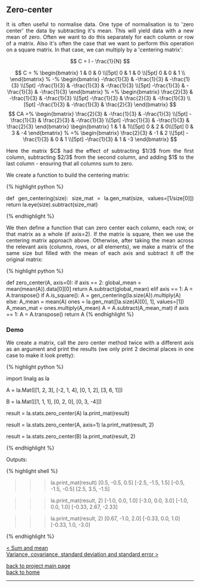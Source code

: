 ## Zero-center

<div style="text-align: justify">
<p>It is often useful to normalise data. One type of normalisation is to 'zero
center' the data by subtracting it's mean. This will yield data with a new mean
of zero. Often we want to do this separately for each column or row of a
matrix. Also it's often the case that we want to perform this operation on a
square matrix. In that case, we can multiply by a 'centering matrix':</p> 

$$ C = I - \frac{1}{N} $$

$$
C = %
  \begin{bmatrix}
    1 & 0 & 0 \\[5pt]
    0 & 1 & 0 \\[5pt]
    0 & 0 & 1 \\
  \end{bmatrix}
    %
    -%
  \begin{bmatrix}
    -\frac{1}{3} & -\frac{1}{3} & -\frac{1}{3} \\[5pt]
    -\frac{1}{3} & -\frac{1}{3} & -\frac{1}{3} \\[5pt]
    -\frac{1}{3} & -\frac{1}{3} & -\frac{1}{3}
  \end{bmatrix}
  %
  =%
  \begin{bmatrix}
    \frac{2}{3} & -\frac{1}{3} & -\frac{1}{3} \\[5pt]
    -\frac{1}{3} & \frac{2}{3} & -\frac{1}{3} \\[5pt]
    -\frac{1}{3} & -\frac{1}{3} & \frac{2}{3}
  \end{bmatrix}
$$
$$
CA =%
  \begin{bmatrix}
    \frac{2}{3} & -\frac{1}{3} & -\frac{1}{3} \\[5pt]
    -\frac{1}{3} & \frac{2}{3} & -\frac{1}{3} \\[5pt]
    -\frac{1}{3} & -\frac{1}{3} & \frac{2}{3}
  \end{bmatrix}
  \begin{bmatrix}
    1 & 1 & 1\\[5pt]
    0 & 2 & 0\\[5pt]
    0 & 3 & -4
  \end{bmatrix}
  %
  =%
  \begin{bmatrix}
     \frac{2}{3} & -1 & 2 \\[5pt]
    -\frac{1}{3} & 0 & 1 \\[5pt]
    -\frac{1}{3} & 1 & -3
  \end{bmatrix}
$$

<p>Here the matrix $C$ had the effect of subtracting $1/3$ from the first
column, subtracting $2/3$ from the second column, and adding $1$ to the last
column - ensuring that all columns sum to zero.</p>

<p>We create a function to build the centering matrix:

{% highlight python %}

def gen_centering(size):
    size_mat = la.gen_mat(size, values=[1/size[0]])
    return la.eye(size).subtract(size_mat)

{% endhighlight %}

<p>We then define a function that can zero center each column, each row, or
that matrix as a whole (if axis=2). If the matrix is square, then we use the
centering matrix approach above. Otherwise, after taking the mean across the
relevant axis (columns, rows, or all elements), we make a matrix of the same
size but filled with the mean of each axis and subtract it off the original
matrix:</p>
</div>

{% highlight python %}

def zero_center(A, axis=0):
    if axis == 2:
        global_mean = mean(mean(A)).data[0][0]
        return A.subtract(global_mean)
    elif axis == 1:
        A = A.transpose()
    if A.is_square():
        A = gen_centering(la.size(A)).multiply(A)
    else:
        A_mean = mean(A)
        ones = la.gen_mat([la.size(A)[0], 1], values=[1])
        A_mean_mat = ones.multiply(A_mean)
        A = A.subtract(A_mean_mat)
    if axis == 1:
        A = A.transpose()
    return A
{% endhighlight %}

### Demo

<div style="text-align: justify">
<p>We create a matrix, call the zero center method twice with a different axis
as an argument and print the results (we only print 2 decimal places in one
case to make it look pretty):</p>
</div>

{% highlight python %}

import linalg as la

A = la.Mat([[1, 2, 3],
            [-2, 1, 4],
            [0, 1, 2],
            [3, 6, 1]])

B = la.Mat([[1, 1, 1],
            [0, 2, 0],
            [0, 3, -4]])

result = la.stats.zero_center(A)
la.print_mat(result)

result = la.stats.zero_center(A, axis=1)
la.print_mat(result, 2)

result = la.stats.zero_center(B)
la.print_mat(result, 2)

{% endhighlight %}

Outputs:

{% highlight shell %}

>>> la.print_mat(result)
[0.5, -0.5, 0.5]
[-2.5, -1.5, 1.5]
[-0.5, -1.5, -0.5]
[2.5, 3.5, -1.5]

>>> la.print_mat(result, 2)
[-1.0, 0.0, 1.0]
[-3.0, 0.0, 3.0]
[-1.0, 0.0, 1.0]
[-0.33, 2.67, -2.33]

>>> la.print_mat(result, 2)
[0.67, -1.0, 2.0]
[-0.33, 0.0, 1.0]
[-0.33, 1.0, -3.0]

{% endhighlight %}

[< Sum and mean](./sum_and_mean.md)\
[Variance, covariance, standard deviation and standard error >](./var_covar_stddev_stderr.md)

[back to project main page](./stats_from_scratch.md)\
[back to home](../index.md)

---
<script src="https://utteranc.es/client.js"
        repo="Matt-A-Bennett/Matt-A-Bennett.github.io"
        issue-term="https://matt-a-bennett.github.io/stats_from_scratch/zero_center_and_zscore.html"
        theme="github-light"
        crossorigin="anonymous"
        async>
</script>

